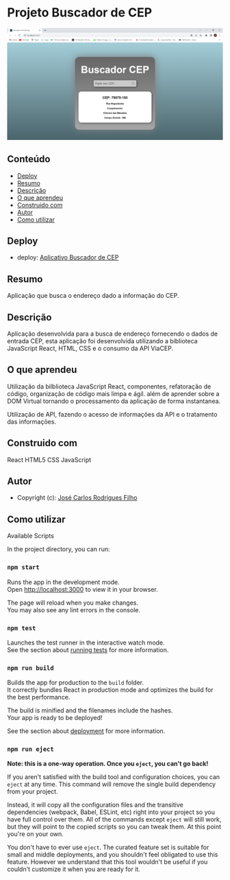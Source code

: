 # Projeto Buscador de CEP

![Layout](/public/Layout%20Buscador%20de%20Cep.png)

## Conteúdo

- [Deploy](#Deploy)
- [Resumo](#Resumo)
- [Descrição](#Descrição)
- [O que aprendeu](#O-que-aprendeu)
- [Construido com](#Construido-com)
- [Autor](#Autor)
- [Como utilizar](#Como-utilizar)

## Deploy

- deploy: [Aplicativo Buscador de CEP](https://jose-carlos-filho-buscador-cep.netlify.app/)

## Resumo

Aplicação que busca o endereço dado a informação do CEP.

## Descrição

Aplicação desenvolvida para a busca de endereço fornecendo o dados de entrada CEP,
esta aplicação foi desenvolvida utilizando a biblioteca JavaScript React, HTML, CSS 
e o consumo da API ViaCEP.

## O que aprendeu

Utilização da bilblioteca JavaScript React, componentes, refatoração de código, organização de código mais limpa e ágil.
além de aprender sobre a DOM Virtual tornando o processamento da aplicação de forma instantanea.

Utilização de API, fazendo o acesso de informações da API e o tratamento das informações.

## Construido com

React
HTML5
CSS
JavaScript

## Autor

- Copyright (c): [José Carlos Rodrigues Filho](https://github.com/JoseCarlos-Filho/Projeto-Buscador-de-CEP)

## Como utilizar

Available Scripts

In the project directory, you can run:

### `npm start`

Runs the app in the development mode.\
Open [http://localhost:3000](http://localhost:3000) to view it in your browser.

The page will reload when you make changes.\
You may also see any lint errors in the console.

### `npm test`

Launches the test runner in the interactive watch mode.\
See the section about [running tests](https://facebook.github.io/create-react-app/docs/running-tests) for more information.

### `npm run build`

Builds the app for production to the `build` folder.\
It correctly bundles React in production mode and optimizes the build for the best performance.

The build is minified and the filenames include the hashes.\
Your app is ready to be deployed!

See the section about [deployment](https://facebook.github.io/create-react-app/docs/deployment) for more information.

### `npm run eject`

**Note: this is a one-way operation. Once you `eject`, you can't go back!**

If you aren't satisfied with the build tool and configuration choices, you can `eject` at any time. This command will remove the single build dependency from your project.

Instead, it will copy all the configuration files and the transitive dependencies (webpack, Babel, ESLint, etc) right into your project so you have full control over them. All of the commands except `eject` will still work, but they will point to the copied scripts so you can tweak them. At this point you're on your own.

You don't have to ever use `eject`. The curated feature set is suitable for small and middle deployments, and you shouldn't feel obligated to use this feature. However we understand that this tool wouldn't be useful if you couldn't customize it when you are ready for it.




